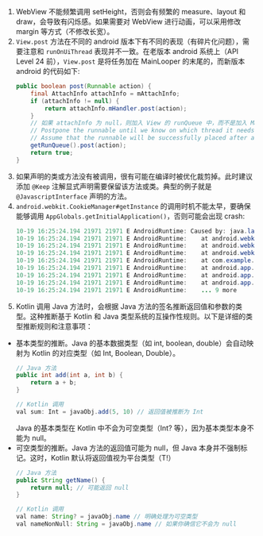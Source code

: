 1. WebView 不能频繁调用 setHeight，否则会有频繁的 measure、layout 和 draw，会导致有闪烁感。如果需要对 WebView 进行动画，可以采用修改 margin 等方式（不修改长宽）。
2. `View.post` 方法在不同的 android 版本下有不同的表现（有碎片化问题），需要注意和 `runOnUiThread` 表现并不一致。在老版本 android 系统上（API Level 24 前），`View.post` 是将任务加在 MainLooper 的末尾的，而新版本 android 的代码如下:
    ```java
    public boolean post(Runnable action) {
        final AttachInfo attachInfo = mAttachInfo;
        if (attachInfo != null) {
            return attachInfo.mHandler.post(action);
        }
        // 如果 attachInfo 为 null，则加入 View 的 runQueue 中，而不是加入 MainLooper 的队列中
        // Postpone the runnable until we know on which thread it needs to run.
        // Assume that the runnable will be successfully placed after attach.
        getRunQueue().post(action);
        return true;
    }
    ```
3. 如果声明的类或方法没有被调用，很有可能在编译时被优化裁剪掉。此时建议添加 `@Keep` 注解显式声明需要保留该方法或类。典型的例子就是 `@JavascriptInterface` 声明的方法。
4. `android.webkit.CookieManager#getInstance` 的调用时机不能太早，要确保能够调用 `AppGlobals.getInitialApplication()`，否则可能会出现 crash:
    ```java
    10-19 16:25:24.194 21971 21971 E AndroidRuntime: Caused by: java.lang.NullPointerException: Attempt to invoke virtual method 'android.content.pm.PackageManager android.app.Application.getPackageManager()' on a null object reference
    10-19 16:25:24.194 21971 21971 E AndroidRuntime: 	at android.webkit.WebViewFactory.isWebViewSupported(WebViewFactory.java:111)
    10-19 16:25:24.194 21971 21971 E AndroidRuntime: 	at android.webkit.WebViewFactory.getProvider(WebViewFactory.java:240)
    10-19 16:25:24.194 21971 21971 E AndroidRuntime: 	at android.webkit.CookieManager.getInstance(CookieManager.java:50)
    10-19 16:25:24.194 21971 21971 E AndroidRuntime: 	at com.example.streamingwebview.MyApplication.attachBaseContext(MyApplication.java:10)
    10-19 16:25:24.194 21971 21971 E AndroidRuntime: 	at android.app.Application.attach(Application.java:351)
    10-19 16:25:24.194 21971 21971 E AndroidRuntime: 	at android.app.Instrumentation.newApplication(Instrumentation.java:1159)
    10-19 16:25:24.194 21971 21971 E AndroidRuntime: 	at android.app.LoadedApk.makeApplication(LoadedApk.java:1260)
    10-19 16:25:24.194 21971 21971 E AndroidRuntime: 	... 9 more
    ```
5. Kotlin 调用 Java 方法时，会根据 Java 方法的签名推断返回值和参数的类型。这种推断基于 Kotlin 和 Java 类型系统的互操作性规则。以下是详细的类型推断规则和注意事项：
 - 基本类型的推断。Java 的基本数据类型（如 int, boolean, double）会自动映射为 Kotlin 的对应类型（如 Int, Boolean, Double）。
     ```java
     // Java 方法
     public int add(int a, int b) {
         return a + b;
     }

     // Kotlin 调用
     val sum: Int = javaObj.add(5, 10) // 返回值被推断为 Int
     ```
    Java 的基本类型在 Kotlin 中不会为可空类型（Int? 等），因为基本类型本身不能为 null。
 - 可空类型的推断。Java 方法的返回值可能为 null，但 Java 本身并不强制标记。这时，Kotlin 默认将返回值视为平台类型（T!）
     ```java
     // Java 方法
     public String getName() {
         return null; // 可能返回 null
     }

     // Kotlin 调用
     val name: String? = javaObj.name // 明确处理为可空类型
     val nameNonNull: String = javaObj.name // 如果你确信它不会为 null
     ```

